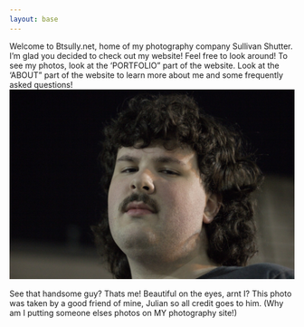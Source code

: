 ```yaml
---
layout: base
---
```


<P class="body1">Welcome to Btsully.net, home of my photography company Sullivan Shutter. I’m glad you decided to check out my website! Feel free to look around! To see my photos, look at the ‘PORTFOLIO” part of the website. Look at the ‘ABOUT” part of the website to learn more about me and some frequently asked questions!
<br>
<img class="metoo" src="photos/IMG_5071.jpg">

<P class="body1">See that handsome guy? Thats me! Beautiful on the eyes, arnt I? This photo was taken by a good friend of mine, Julian so all credit goes to him. (Why am I putting someone elses photos on MY photography site!)